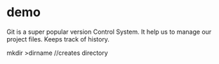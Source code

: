 # demo
Git is a super popular version Control System.
It help us to manage our project files.
Keeps track of history.

mkdir >dirname //creates directory
